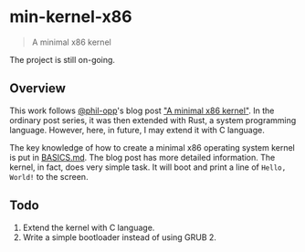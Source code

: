 # min-kernel-x86
> A minimal x86 kernel

The project is still on-going.

## Overview
This work follows [@phil-opp][1]'s blog post ["A minimal x86 kernel"][2].
In the ordinary post series, it was then extended with Rust, a system
programming language. However, here, in future, I may extend it with C
language.

The key knowledge of how to create a minimal x86 operating system kernel
is put in [BASICS.md]. The blog post has more detailed information. The
kernel, in fact, does very simple task. It will boot and print a line of
`Hello, World!` to the screen.

[1]: https://github.com/phil-opp
[2]: http://blog.phil-opp.com/rust-os/multiboot-kernel.html
[BASICS.md]: ./BASICS.md


## Todo
1. Extend the kernel with C language.
2. Write a simple bootloader instead of using GRUB 2.

